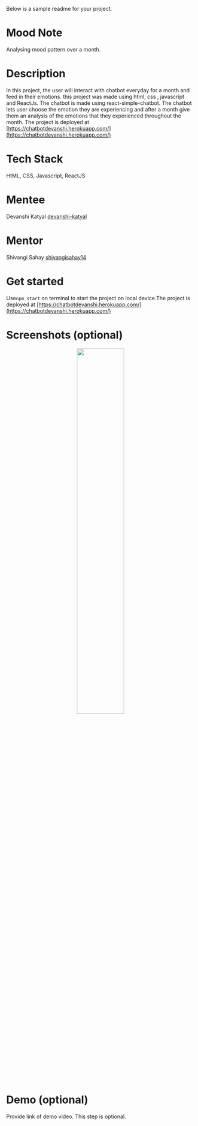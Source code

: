 Below is a sample readme for your project.

# Mood Note
Analysing mood pattern over a month.

# Description
In this project, the user will interact with chatbot everyday for a month and feed in their emotions. this project was made using html, css , javascript and ReactJs. The chatbot is made using react-simple-chatbot. The chatbot lets user choose the emotion they are experiencing and after a month give them an analysis of the emotions that they experienced throughout the month. The project is deployed at [https://chatbotdevanshi.herokuapp.com/](https://chatbotdevanshi.herokuapp.com/)

# Tech Stack
HtML, CSS, Javascript, ReactJS

# Mentee
Devanshi Katyal
[devanshi-katyal](https://github.com/devanshi-katyal)
# Mentor
Shivangi Sahay
[shivangisahay14](https://github.com/shivangisahay14)


# Get started
Use```npm start``` on terminal to start the project on local device.The project is deployed at [https://chatbotdevanshi.herokuapp.com/](https://chatbotdevanshi.herokuapp.com/)


# Screenshots (optional)

<p align="center">
  <img src="https://github.com/shivangisahay14/Mentober-Projects/blob/main/IMG-20201031-WA0012.jpg" width="50%">
 </p>



# Demo (optional)
Provide link of demo video. This step is optional.
